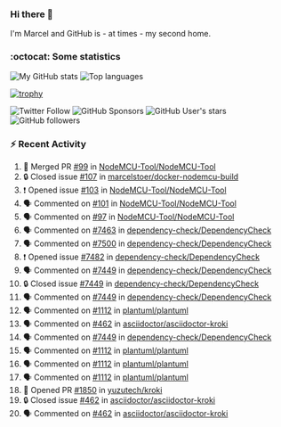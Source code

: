 ### Hi there 👋

I'm Marcel and GitHub is - at times - my second home.

<!--
**marcelstoer/marcelstoer** is a ✨ _special_ ✨ repository because its `README.md` (this file) appears on your GitHub profile.

Here are some ideas to get you started:

- 🔭 I’m currently working on ...
- 🌱 I’m currently learning ...
- 👯 I’m looking to collaborate on ...
- 🤔 I’m looking for help with ...
- 💬 Ask me about ...
- 📫 How to reach me: ...
- 😄 Pronouns: ...
- ⚡ Fun fact: ...
-->

### :octocat: Some statistics

<!-- https://github.com/anuraghazra/github-readme-stats -->

![My GitHub stats](https://github-readme-stats.vercel.app/api?username=marcelstoer&count_private=true&show_icons=true&hide_title=true)
![Top languages](https://github-readme-stats.vercel.app/api/top-langs/?username=marcelstoer&layout=compact&count_private=true&show_icons=true&hide_title=true&langs_count=10)

[![trophy](https://github-profile-trophy.vercel.app/?username=marcelstoer)](https://github.com/marcelstoer)

![Twitter Follow](https://img.shields.io/twitter/follow/frightanic?style=social)
![GitHub Sponsors](https://img.shields.io/github/sponsors/marcelstoer?style=social)
![GitHub User's stars](https://img.shields.io/github/stars/marcelstoer?style=social)
![GitHub followers](https://img.shields.io/github/followers/marcelstoer?style=social)

### :zap: Recent Activity

<!--START_SECTION:activity-->
1. 🎉 Merged PR [#99](https://github.com/NodeMCU-Tool/NodeMCU-Tool/pull/99) in [NodeMCU-Tool/NodeMCU-Tool](https://github.com/NodeMCU-Tool/NodeMCU-Tool)
2. 🔒 Closed issue [#107](https://github.com/marcelstoer/docker-nodemcu-build/issues/107) in [marcelstoer/docker-nodemcu-build](https://github.com/marcelstoer/docker-nodemcu-build)
3. ❗ Opened issue [#103](https://github.com/NodeMCU-Tool/NodeMCU-Tool/issues/103) in [NodeMCU-Tool/NodeMCU-Tool](https://github.com/NodeMCU-Tool/NodeMCU-Tool)
4. 🗣 Commented on [#101](https://github.com/NodeMCU-Tool/NodeMCU-Tool/pull/101#issuecomment-2726474200) in [NodeMCU-Tool/NodeMCU-Tool](https://github.com/NodeMCU-Tool/NodeMCU-Tool)
5. 🗣 Commented on [#97](https://github.com/NodeMCU-Tool/NodeMCU-Tool/issues/97#issuecomment-2726405837) in [NodeMCU-Tool/NodeMCU-Tool](https://github.com/NodeMCU-Tool/NodeMCU-Tool)
6. 🗣 Commented on [#7463](https://github.com/dependency-check/DependencyCheck/issues/7463#issuecomment-2706406020) in [dependency-check/DependencyCheck](https://github.com/dependency-check/DependencyCheck)
7. 🗣 Commented on [#7500](https://github.com/dependency-check/DependencyCheck/issues/7500#issuecomment-2703046576) in [dependency-check/DependencyCheck](https://github.com/dependency-check/DependencyCheck)
8. ❗ Opened issue [#7482](https://github.com/dependency-check/DependencyCheck/issues/7482) in [dependency-check/DependencyCheck](https://github.com/dependency-check/DependencyCheck)
9. 🗣 Commented on [#7449](https://github.com/dependency-check/DependencyCheck/issues/7449#issuecomment-2690073562) in [dependency-check/DependencyCheck](https://github.com/dependency-check/DependencyCheck)
10. 🔒 Closed issue [#7449](https://github.com/dependency-check/DependencyCheck/issues/7449) in [dependency-check/DependencyCheck](https://github.com/dependency-check/DependencyCheck)
11. 🗣 Commented on [#7449](https://github.com/dependency-check/DependencyCheck/issues/7449#issuecomment-2687234722) in [dependency-check/DependencyCheck](https://github.com/dependency-check/DependencyCheck)
12. 🗣 Commented on [#1112](https://github.com/plantuml/plantuml/issues/1112#issuecomment-2685640564) in [plantuml/plantuml](https://github.com/plantuml/plantuml)
13. 🗣 Commented on [#462](https://github.com/asciidoctor/asciidoctor-kroki/issues/462#issuecomment-2685639221) in [asciidoctor/asciidoctor-kroki](https://github.com/asciidoctor/asciidoctor-kroki)
14. 🗣 Commented on [#7449](https://github.com/dependency-check/DependencyCheck/issues/7449#issuecomment-2685524588) in [dependency-check/DependencyCheck](https://github.com/dependency-check/DependencyCheck)
15. 🗣 Commented on [#1112](https://github.com/plantuml/plantuml/issues/1112#issuecomment-2685469494) in [plantuml/plantuml](https://github.com/plantuml/plantuml)
16. 🗣 Commented on [#1112](https://github.com/plantuml/plantuml/issues/1112#issuecomment-2685413230) in [plantuml/plantuml](https://github.com/plantuml/plantuml)
17. 🗣 Commented on [#1112](https://github.com/plantuml/plantuml/issues/1112#issuecomment-2684189586) in [plantuml/plantuml](https://github.com/plantuml/plantuml)
18. 💪 Opened PR [#1850](https://github.com/yuzutech/kroki/pull/1850) in [yuzutech/kroki](https://github.com/yuzutech/kroki)
19. 🔒 Closed issue [#462](https://github.com/asciidoctor/asciidoctor-kroki/issues/462) in [asciidoctor/asciidoctor-kroki](https://github.com/asciidoctor/asciidoctor-kroki)
20. 🗣 Commented on [#462](https://github.com/asciidoctor/asciidoctor-kroki/issues/462#issuecomment-2682284950) in [asciidoctor/asciidoctor-kroki](https://github.com/asciidoctor/asciidoctor-kroki)
<!--END_SECTION:activity-->

